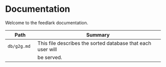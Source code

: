 Documentation
=============

Welcome to the feedlark documentation.



| Path         | Summary                                                     |
|--------------|-------------------------------------------------------------|
| `db/g2g.md ` | This file describes the sorted database that each user will |
|			   | be served. 												 |
